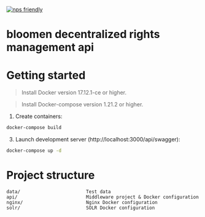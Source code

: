 [![nps friendly](https://img.shields.io/badge/nps-friendly-blue.svg?style=flat-square)](https://github.com/kentcdodds/nps)

# bloomen decentralized rights management api


# Getting started

> Install Docker version 17.12.1-ce or higher.

> Install Docker-compose version 1.21.2 or higher.

1. Create containers:
 ```sh
 docker-compose build
 ```

3. Launch development server (http://localhost:3000/api/swagger):
 ```sh
 docker-compose up -d
 ```

# Project structure

```
data/                        Test data
api/                         Middleware project & Docker configuration
nginx/                       Nginx Docker configuration
solr/                        SOLR Docker configuration
```
